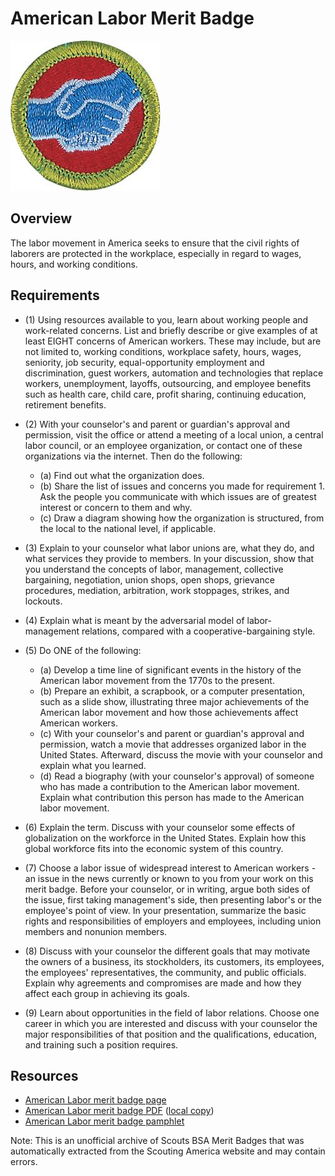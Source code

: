 

# American Labor Merit Badge

![American Labor Merit Badge](images/american-labor-merit-badge.jpg)

## Overview



The labor movement in America seeks to ensure that the civil rights of laborers are protected in the workplace, especially in regard to wages, hours, and working conditions.

## Requirements

* (1) Using resources available to you, learn about working people and work-related concerns. List and briefly describe or give examples of at least EIGHT concerns of American workers. These may include, but are not limited to, working conditions, workplace safety, hours, wages, seniority, job security, equal-opportunity employment and discrimination, guest workers, automation and technologies that replace workers, unemployment, layoffs, outsourcing, and employee benefits such as health care, child care, profit sharing, continuing education, retirement benefits.
* (2) With your counselor's and parent or guardian's approval and permission, visit the office or attend a meeting of a local union, a central labor council, or an employee organization, or contact one of these organizations via the internet. Then do the following:
    * (a) Find out what the organization does.
    * (b) Share the list of issues and concerns you made for requirement 1. Ask the people you communicate with which issues are of greatest interest or concern to them and why.
    * (c) Draw a diagram showing how the organization is structured, from the local to the national level, if applicable.


* (3) Explain to your counselor what labor unions are, what they do, and what services they provide to members. In your discussion, show that you understand the concepts of labor, management, collective bargaining, negotiation, union shops, open shops, grievance procedures, mediation, arbitration, work stoppages, strikes, and lockouts.
* (4) Explain what is meant by the adversarial model of labor-management relations, compared with a cooperative-bargaining style.
* (5) Do ONE of the following:
    * (a) Develop a time line of significant events in the history of the American labor movement from the 1770s to the present.
    * (b) Prepare an exhibit, a scrapbook, or a computer presentation, such as a slide show, illustrating three major achievements of the American labor movement and how those achievements affect American workers.
    * (c) With your counselor's and parent or guardian's approval and permission, watch a movie that addresses organized labor in the United States. Afterward, discuss the movie with your counselor and explain what you learned.
    * (d) Read a biography (with your counselor's approval) of someone who has made a contribution to the American labor movement. Explain what contribution this person has made to the American labor movement.


* (6) Explain the term. Discuss with your counselor some effects of globalization on the workforce in the United States. Explain how this global workforce fits into the economic system of this country.
* (7) Choose a labor issue of widespread interest to American workers - an issue in the news currently or known to you from your work on this merit badge. Before your counselor, or in writing, argue both sides of the issue, first taking management's side, then presenting labor's or the employee's point of view. In your presentation, summarize the basic rights and responsibilities of employers and employees, including union members and nonunion members.
* (8) Discuss with your counselor the different goals that may motivate the owners of a business, its stockholders, its customers, its employees, the employees' representatives, the community, and public officials. Explain why agreements and compromises are made and how they affect each group in achieving its goals.
* (9) Learn about opportunities in the field of labor relations. Choose one career in which you are interested and discuss with your counselor the major responsibilities of that position and the qualifications, education, and training such a position requires.


## Resources

- [American Labor merit badge page](https://www.scouting.org/merit-badges/american-labor/)
- [American Labor merit badge PDF](https://filestore.scouting.org/filestore/Merit_Badge_ReqandRes/American_Labor.pdf) ([local copy](files/american-labor-merit-badge.pdf))
- [American Labor merit badge pamphlet](None)

Note: This is an unofficial archive of Scouts BSA Merit Badges that was automatically extracted from the Scouting America website and may contain errors.